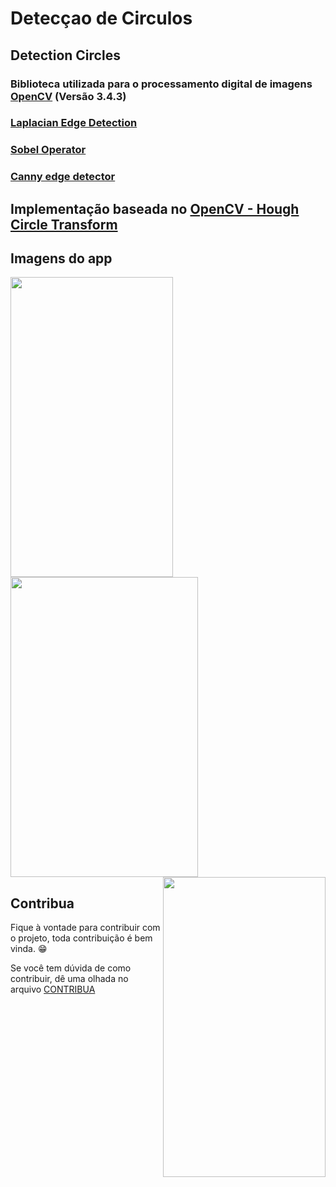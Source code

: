 # Detecçao de Circulos
## Detection Circles

### Biblioteca utilizada para o processamento digital de imagens [OpenCV](https://opencv.org/) (Versão 3.4.3)

### [Laplacian Edge Detection](https://github.com/fabriicioa/laplaceDeteccaoDeBordas)
### [Sobel Operator](https://github.com/fabriicioa/sobelDeteccaoDeBordas)
### [Canny edge detector](https://github.com/fabriicioa/cannyDeteccaoDeBordas)

## Implementação baseada no [OpenCV - Hough Circle Transform](https://docs.opencv.org/3.4/d4/d70/tutorial_hough_circle.html)

## Imagens do app
<a href="url"><img src="https://github.com/fabriicioa/deteccaoDeCirculos/blob/master/Arquivos/img1.png" align="left" height="480" width="260" ></a>
<a href="url"><img src="https://github.com/fabriicioa/deteccaoDeCirculos/blob/master/Arquivos/img2.png" align="center" height="480" width="300" ></a>
<a href="url"><img src="https://github.com/fabriicioa/deteccaoDeCirculos/blob/master/Arquivos/img3.png" align="right" height="480" width="260" ></a>

## Contribua

Fique à vontade para contribuir com o projeto, toda contribuição é bem vinda. :grin:

Se você tem dúvida de como contribuir, dê uma olhada no arquivo [CONTRIBUA](https://github.com/fabriicioa/deteccaoDeCirculos/blob/master/Contribuindo.pdf)
